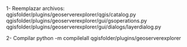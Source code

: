 1- Reemplazar archivos:
qgisfolder/plugins/geoserverexplorer/qgis/catalog.py
qgisfolder/plugins/geoserverexplorer/gui/gsoperations.py
qgisfolder/plugins/geoserverexplorer/gui/dialogs/layerdialog.py

2- Compilar
python -m compilelall qgisfolder/plugins/geoserverexplorer
